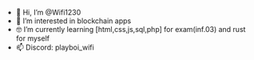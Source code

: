 - 👋 Hi, I’m @Wifi1230
- 👀 I’m interested in blockchain apps
- 🤓 I’m currently learning [html,css,js,sql,php] for exam(inf.03) and rust for myself
- 📫 Discord: playboi_wifi

<!---
Wifi1230/Wifi1230 is a ✨ special ✨ repository because its `README.md` (this file) appears on your GitHub profile.
You can click the Preview link to take a look at your changes.
--->
